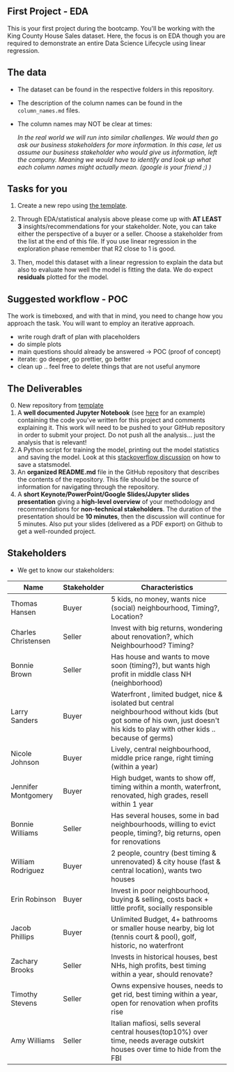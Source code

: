 ## First Project - EDA     
 
This is your first project during the bootcamp. You'll be working with the King County House Sales dataset. Here, the focus is on EDA though you are required to demonstrate an entire Data Science Lifecycle using linear regression.
 
## The data
- The dataset can be found in the respective folders in this repository.
- The description of the column names can be found in the `column_names.md` files. 
- The column names may NOT be clear at times:

    *In the real world we will run into similar challenges. We would then go ask our business stakeholders for more information. In this case, let us assume our business stakeholder who would give us information, left the company. Meaning we would have to identify and look up what each column names might actually mean. (google is your friend ;) )*
 
## Tasks for you
1. Create a new repo using [the template](hhttps://github.com/neuefische/ds-eda-project-template).  

2. Through EDA/statistical analysis above please come up with **AT LEAST 3** insights/recommendations for your stakeholder. 
Note, you can take either the perspective of a buyer or a seller. Choose a stakeholder from the list at the end of this file.
If you use linear regression in the exploration phase remember that R2 close to 1 is good.

3. Then, model this dataset with a linear regression to explain the data but also to evaluate how well the model is fitting the data. We do expect **residuals** plotted for the model.

## Suggested workflow - POC
The work is timeboxed, and with that in mind, you need to change how you approach the task. You will want to employ an iterative approach. 

* write rough draft of plan with placeholders
* do simple plots
* main questions should already be answered -> POC (proof of concept) 
* iterate: go deeper, go prettier, go better
* clean up .. feel free to delete things that are not useful anymore
 
## The Deliverables
0. New repository from [template](https://github.com/neuefische/ds-eda-project-template)
1. A **well documented Jupyter Notebook** (see [here](https://www.kaggle.com/ekami66/detailed-exploratory-data-analysis-with-python) for an example) containing the code you've written for this project and comments explaining it. This work will need to be pushed to your GitHub repository in order to submit your project. Do not push all the analysis... just the analysis that is relevant!
2. A Python script for training the model, printing out the model statistics and saving the model. Look at this [stackoverflow discussion](https://stackoverflow.com/questions/16420407/python-statsmodels-ols-how-to-save-learned-model-to-file) on how to save a statsmodel.
3. An **organized README.md** file in the GitHub repository that describes the contents of the repository. This file should be the source of information for navigating through the repository.
4. A **short Keynote/PowerPoint/Google Slides/Jupyter slides presentation** giving a **high-level overview** of your methodology and recommendations for **non-technical stakeholders**. The duration of the presentation should be **10 minutes**, then the discussion will continue for 5 minutes. Also put your slides (delivered as a PDF export) on Github to get a well-rounded project.

## Stakeholders

  * We get to know our stakeholders:
  
Name | Stakeholder | Characteristics
-----|-------|------
Thomas Hansen | Buyer | 5 kids, no money, wants nice (social) neighbourhood, Timing?, Location?
Charles Christensen | Seller | Invest with big returns, wondering about renovation?, which Neighbourhood? Timing?
Bonnie Brown | Seller | Has house and wants to move soon (timing?), but wants high profit in middle class NH (neighborhood)
Larry Sanders | Buyer | Waterfront , limited budget, nice & isolated but central neighbourhood without kids (but got some of his own, just doesn't his kids to play with other kids .. because of germs)
Nicole Johnson | Buyer | Lively, central neighbourhood, middle price range, right timing (within a year)
Jennifer Montgomery | Buyer | High budget, wants to show off, timing within a month, waterfront, renovated, high grades, resell within 1 year
Bonnie Williams | Seller | Has several houses, some in bad neighbourhoods, willing to evict people, timing?, big returns, open for renovations
William Rodriguez | Buyer | 2 people, country (best timing & unrenovated) & city house (fast & central location), wants two houses
Erin Robinson | Buyer | Invest in poor neighbourhood, buying & selling, costs back + little profit, socially responsible
Jacob Phillips | Buyer | Unlimited Budget, 4+ bathrooms or smaller house nearby, big lot (tennis court & pool), golf, historic, no waterfront
Zachary Brooks | Seller | Invests in historical houses, best NHs, high profits, best timing within a year, should renovate?
Timothy Stevens | Seller | Owns expensive houses, needs to get rid, best timing within a year, open for renovation when profits rise
Amy Williams | Seller | Italian mafiosi, sells several central houses(top10%) over time, needs average outskirt houses over time to hide from the FBI

 
